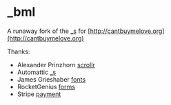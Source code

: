 _bml
===  

A runaway fork of the [_s](https://github.com/Automattic/_s/) 
for [http://cantbuymelove.org](http://cantbuymelove.org)

Thanks:
 
 - Alexander Prinzhorn [scrollr](https://github.com/Prinzhorn/skrollr)
 - Automattic [_s](https://github.com/Automattic)
 - James Grieshaber [fonts](https://plus.google.com/104610899646415406748/about)
 - RocketGenius [forms](http://www.rocketgenius.com/)
 - Stripe [payment](https://github.com/stripe)
